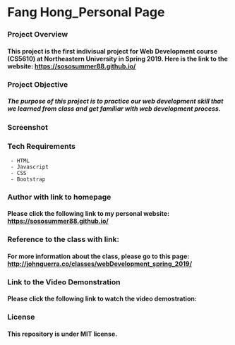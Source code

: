 # Fang Hong_Personal Page
### Project Overview
#### This project is the first indivisual project for Web Development course (CS5610) at Northeastern University in Spring 2019. Here is the link to the website: https://sososummer88.github.io/

### Project Objective
##### The purpose of this project is to practice our web development skill that we learned from class and get familiar with web development process.

### Screenshot

### Tech Requirements
     - HTML
     - Javascript
     - CSS
     - Bootstrap

### Author with link to homepage
#### Please click the following link to my personal website: https://sososummer88.github.io/

### Reference to the class with link:
#### For more information about the class, please go to this page: http://johnguerra.co/classes/webDevelopment_spring_2019/

### Link to the Video Demonstration
#### Please click the following link to watch the video demostration:


### License
#### This repository is under MIT license.
